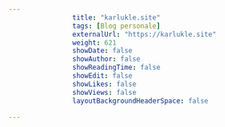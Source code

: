---
                title: "karlukle.site"
                tags: [Blog personale]
                externalUrl: "https://karlukle.site"
                weight: 621
                showDate: false
                showAuthor: false
                showReadingTime: false
                showEdit: false
                showLikes: false
                showViews: false
                layoutBackgroundHeaderSpace: false
                ---

